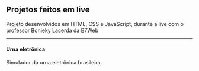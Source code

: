 ## Projetos feitos em live

Projeto desenvolvidos em HTML, CSS e JavaScript, durante a live com o professor Bonieky Lacerda da B7Web

----------

#### Urna eletrônica

Simulador da urna eletrônica brasileira.
